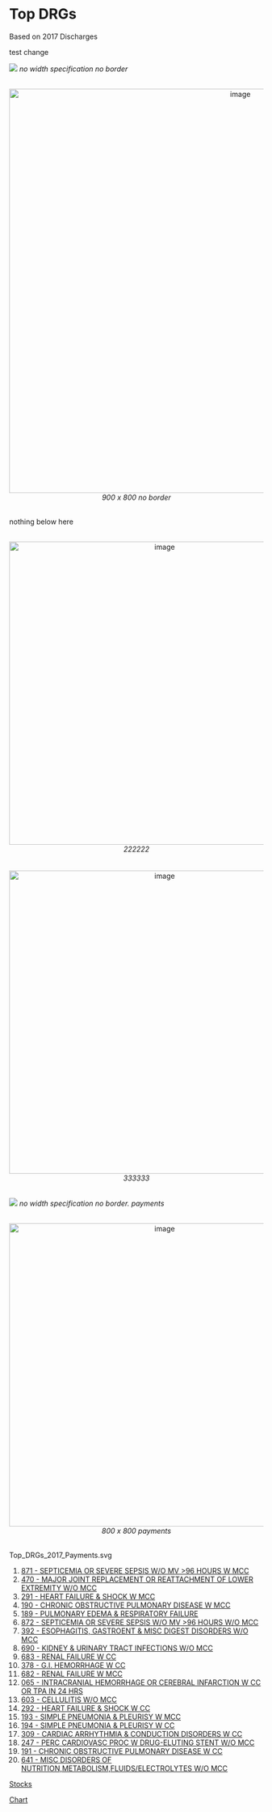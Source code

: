 # Top DRGs  
Based on 2017 Discharges


test change

<img src="Top_Discharges_2017.svg" style="background:none; border:none; box-shadow:none;"> <em>no width specification no border</em>
 <br>
 
 



<br>
<div style="text-align: center;"> <IMG class="plain" SRC="Top_Payments_2017.svg"  style="background:none; border:none; box-shadow:none;"  width="900" height="800" ALT="image">
<em>900 x 800 no border</em></div>
<br>


nothing below here

 
<br>
<div style="text-align: center;"> <IMG class="plain" SRC="Top_DRGs_2017_Discharges.svg"  width="600" height="600" ALT="image">
<em>222222</em></div>
<br>



<br>
<div style="text-align: center;"><IMG SRC="Top_DRGs_2017_Discharges.svg"  width="600" height="600" ALT="image">
<em>333333</em></div>
<br>




<img src="Top_DRGs_2017_Payments.svg" style="background:none; border:none; box-shadow:none;"> <em>no width specification no border. payments</em>
 <br>
 

<br>
<div style="text-align: center;"><IMG SRC="Top_DRGs_2017_Payments.svg"  width="600" height="600" ALT="image">
<em>800 x 800 payments</em></div>
<br>


 
Top_DRGs_2017_Payments.svg


 

1.  [871 - SEPTICEMIA OR SEVERE SEPSIS W/O MV >96 HOURS W MCC](http://mvigoda.github.io/datasets/Discharges/1_871_Chart.html)  
2.  [470 - MAJOR JOINT REPLACEMENT OR REATTACHMENT OF LOWER EXTREMITY W/O MCC](http://mvigoda.github.io/datasets/Discharges/2_470_Chart.html)  
3.  [291 - HEART FAILURE & SHOCK W MCC](http://mvigoda.github.io/datasets/Discharges/3_291_Chart.html)  
4.  [190 - CHRONIC OBSTRUCTIVE PULMONARY DISEASE W MCC](http://mvigoda.github.io/datasets/Discharges/4_190_Chart.html)  
5.  [189 - PULMONARY EDEMA & RESPIRATORY FAILURE](http://mvigoda.github.io/datasets/Discharges/5_189_Chart.html)  
6.  [872 - SEPTICEMIA OR SEVERE SEPSIS W/O MV >96 HOURS W/O MCC](http://mvigoda.github.io/datasets/Discharges/6_872_Chart.html)  
7.  [392 - ESOPHAGITIS, GASTROENT & MISC DIGEST DISORDERS W/O MCC](http://mvigoda.github.io/datasets/Discharges/7_392_Chart.html)  
8.  [690 - KIDNEY & URINARY TRACT INFECTIONS W/O MCC](http://mvigoda.github.io/datasets/Discharges/8_690_Chart.html)  
9.  [683 - RENAL FAILURE W CC](http://mvigoda.github.io/datasets/Discharges/9_683_Chart.html)  
10.  [378 - G.I. HEMORRHAGE W CC](http://mvigoda.github.io/datasets/Discharges/10_378_Chart.html)  
11.  [682 - RENAL FAILURE W MCC](http://mvigoda.github.io/datasets/Discharges/11_682_Chart.html)  
12.  [065 - INTRACRANIAL HEMORRHAGE OR CEREBRAL INFARCTION W CC OR TPA IN 24 HRS](http://mvigoda.github.io/datasets/Discharges/12_65_Chart.html)  
13.  [603 - CELLULITIS W/O MCC](http://mvigoda.github.io/datasets/Discharges/13_603_Chart.html)  
14.  [292 - HEART FAILURE & SHOCK W CC](http://mvigoda.github.io/datasets/Discharges/14_292_Chart.html)  
15.  [193 - SIMPLE PNEUMONIA & PLEURISY W MCC](http://mvigoda.github.io/datasets/Discharges/15_193_Chart.html)  
16.  [194 - SIMPLE PNEUMONIA & PLEURISY W CC](http://mvigoda.github.io/datasets/Discharges/16_194_Chart.html)  
17.  [309 - CARDIAC ARRHYTHMIA & CONDUCTION DISORDERS W CC](http://mvigoda.github.io/datasets/Discharges/17_309_Chart.html)  
18.  [247 - PERC CARDIOVASC PROC W DRUG-ELUTING STENT W/O MCC](http://mvigoda.github.io/datasets/Discharges/18_247_Chart.html)  
19.  [191 - CHRONIC OBSTRUCTIVE PULMONARY DISEASE W CC](http://mvigoda.github.io/datasets/Discharges/19_191_Chart.html)  
20.  [641 - MISC DISORDERS OF NUTRITION,METABOLISM,FLUIDS/ELECTROLYTES W/O MCC](http://mvigoda.github.io/datasets/Discharges/20_641_Chart.html)  



[Stocks](http://mvigoda.github.io/datasets/stocks.html)  

[Chart](http://mvigoda.github.io/chart.html)

